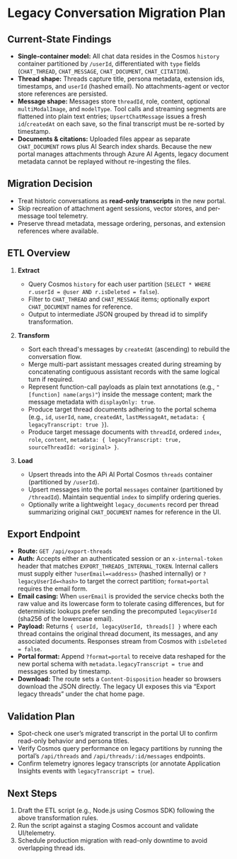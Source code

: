 # Legacy Conversation Migration Plan

## Current-State Findings

- **Single-container model:** All chat data resides in the Cosmos `history` container partitioned by `/userId`, differentiated with `type` fields (`CHAT_THREAD`, `CHAT_MESSAGE`, `CHAT_DOCUMENT`, `CHAT_CITATION`).
- **Thread shape:** Threads capture title, persona metadata, extension ids, timestamps, and `userId` (hashed email). No attachments-agent or vector store references are persisted.
- **Message shape:** Messages store `threadId`, role, content, optional `multiModalImage`, and `modelType`. Tool calls and streaming segments are flattened into plain text entries; `UpsertChatMessage` issues a fresh `id`/`createdAt` on each save, so the final transcript must be re-sorted by timestamp.
- **Documents & citations:** Uploaded files appear as separate `CHAT_DOCUMENT` rows plus AI Search index shards. Because the new portal manages attachments through Azure AI Agents, legacy document metadata cannot be replayed without re-ingesting the files.

## Migration Decision

- Treat historic conversations as **read-only transcripts** in the new portal.
- Skip recreation of attachment agent sessions, vector stores, and per-message tool telemetry.
- Preserve thread metadata, message ordering, personas, and extension references where available.

## ETL Overview

1. **Extract**
   - Query Cosmos `history` for each user partition (`SELECT * WHERE r.userId = @user AND r.isDeleted = false`).
   - Filter to `CHAT_THREAD` and `CHAT_MESSAGE` items; optionally export `CHAT_DOCUMENT` names for reference.
   - Output to intermediate JSON grouped by thread id to simplify transformation.

2. **Transform**
   - Sort each thread's messages by `createdAt` (ascending) to rebuild the conversation flow.
   - Merge multi-part assistant messages created during streaming by concatenating contiguous assistant records with the same logical turn if required.
   - Represent function-call payloads as plain text annotations (e.g., `"[function] name(args)"`) inside the message content; mark the message metadata with `displayOnly: true`.
   - Produce target thread documents adhering to the portal schema (e.g., `id`, `userId`, `name`, `createdAt`, `lastMessageAt`, `metadata: { legacyTranscript: true }`).
   - Produce target message documents with `threadId`, ordered `index`, `role`, `content`, `metadata: { legacyTranscript: true, sourceThreadId: <original> }`.

3. **Load**
   - Upsert threads into the APi AI Portal Cosmos `threads` container (partitioned by `/userId`).
   - Upsert messages into the portal `messages` container (partitioned by `/threadId`). Maintain sequential `index` to simplify ordering queries.
   - Optionally write a lightweight `legacy_documents` record per thread summarizing original `CHAT_DOCUMENT` names for reference in the UI.

## Export Endpoint

- **Route:** `GET /api/export-threads`
- **Auth:** Accepts either an authenticated session or an `x-internal-token` header that matches `EXPORT_THREADS_INTERNAL_TOKEN`. Internal callers must supply either `?userEmail=<address>` (hashed internally) or `?legacyUserId=<hash>` to target the correct partition; `format=portal` requires the email form.
- **Email casing:** When `userEmail` is provided the service checks both the raw value and its lowercase form to tolerate casing differences, but for deterministic lookups prefer sending the precomputed `legacyUserId` (sha256 of the lowercase email).
- **Payload:** Returns `{ userId, legacyUserId, threads[] }` where each thread contains the original thread document, its messages, and any associated documents. Responses stream from Cosmos with `isDeleted = false`.
- **Portal format:** Append `?format=portal` to receive data reshaped for the new portal schema with `metadata.legacyTranscript = true` and messages sorted by timestamp.
- **Download:** The route sets a `Content-Disposition` header so browsers download the JSON directly. The legacy UI exposes this via “Export legacy threads” under the chat home page.

## Validation Plan

- Spot-check one user’s migrated transcript in the portal UI to confirm read-only behavior and persona titles.
- Verify Cosmos query performance on legacy partitions by running the portal’s `/api/threads` and `/api/threads/:id/messages` endpoints.
- Confirm telemetry ignores legacy transcripts (or annotate Application Insights events with `legacyTranscript = true`).

## Next Steps

1. Draft the ETL script (e.g., Node.js using Cosmos SDK) following the above transformation rules.
2. Run the script against a staging Cosmos account and validate UI/telemetry.
3. Schedule production migration with read-only downtime to avoid overlapping thread ids.
